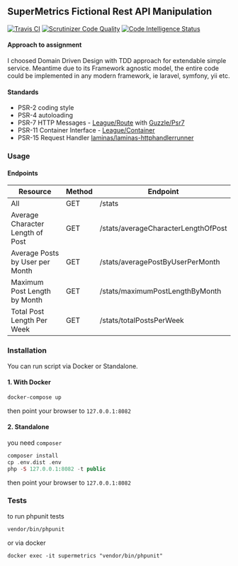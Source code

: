 ## SuperMetrics Fictional Rest API Manipulation

[![Travis CI](https://api.travis-ci.org/bencagri/supermetrics.svg?branch=master)](https://travis-ci.org/bencagri/supermetrics)
[![Scrutinizer Code Quality](https://scrutinizer-ci.com/g/bencagri/supermetrics/badges/quality-score.png?b=master)](https://scrutinizer-ci.com/g/bencagri/supermetrics/?branch=master)
[![Code Intelligence Status](https://scrutinizer-ci.com/g/bencagri/supermetrics/badges/code-intelligence.svg?b=master)](https://scrutinizer-ci.com/code-intelligence)
#### Approach to assignment
I choosed Domain Driven Design with TDD approach for extendable simple service. Meantime due to its Framework agnostic model, 
the entire code could be implemented in any modern framework, ie laravel, symfony, yii etc. 

#### Standards

* PSR-2 coding style
* PSR-4 autoloading
* PSR-7 HTTP Messages - [League/Route](https://route.thephpleague.com/4.x/) with [Guzzle/Psr7](https://github.com/guzzle/psr7)
* PSR-11 Container Interface - [League/Container](https://container.thephpleague.com/3.x/)
* PSR-15 Request Handler [laminas/laminas-httphandlerrunner](https://github.com/laminas/laminas-httphandlerrunner)

### Usage

#### Endpoints

|  Resource | Method | Endpoint |
|-----------|--------|----------|
|  All      | GET    | /stats   | 
|  Average Character Length of Post | GET | /stats/averageCharacterLengthOfPost | 
|  Average Posts by User per Month | GET | /stats/averagePostByUserPerMonth | 
|  Maximum Post Length by Month | GET | /stats/maximumPostLengthByMonth | 
|  Total Post Length Per Week | GET | /stats/totalPostsPerWeek | 

### Installation

You can run script via Docker or Standalone.

#### 1. With Docker
```bash
docker-compose up
```
then point your browser to `127.0.0.1:8082`

#### 2. Standalone
you need `composer`
```php
composer install
cp .env.dist .env
php -S 127.0.0.1:8082 -t public
```

then point your browser to `127.0.0.1:8082`

### Tests
to run phpunit tests
```bash
vendor/bin/phpunit
```
or via docker
```
docker exec -it supermetrics "vendor/bin/phpunit"
```